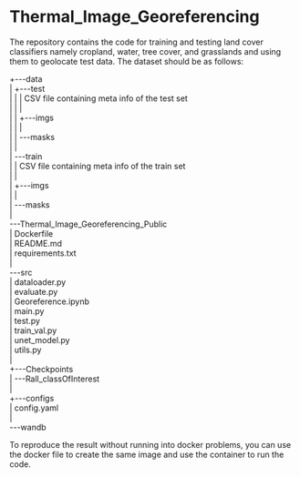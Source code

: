 # Thermal_Image_Georeferencing

The repository contains the code for training and testing land cover classifiers namely cropland, water, tree cover, and grasslands and using them to geolocate test data.
The dataset should be as follows:


+---data  
|   +---test  
|   |   |   CSV file containing meta info of the test set  
|   |   |   
|   |   +---imgs  
|   |   |       
|   |   \---masks  
|   |           
|   \---train  
|       |   CSV file containing meta info of the train set  
|       |   
|       +---imgs  
|       |       
|       \---masks  
|               
\---Thermal_Image_Georeferencing_Public  
    |   Dockerfile  
    |   README.md  
    |   requirements.txt  
    |   
    \---src  
        |   dataloader.py  
        |   evaluate.py  
        |   Georeference.ipynb  
        |   main.py  
        |   test.py  
        |   train_val.py  
        |   unet_model.py  
        |   utils.py  
        |   
        +---Checkpoints  
        |   \---Rall_classOfInterest  
        |               
        +---configs  
        |       config.yaml  
        |       
        \---wandb  

                
To reproduce the result without running into docker problems, you can use the docker file to create the same image and use the container to run the code. 
